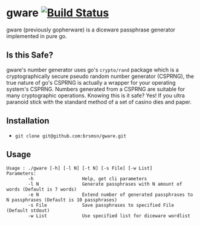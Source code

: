 # gware [![Build Status](https://travis-ci.org/brsmsn/gware.svg?branch=master)](https://travis-ci.org/brsmsn/gware)

gware (previously gopherware) is a diceware passphrase generator implemented in pure go. 

## Is this Safe?

gware's number generator uses go's `crypto/rand` package which is a cryptographically secure pseudo random number generator (CSPRNG), the true nature of go's CSPRNG is actually a wrapper for your operating system's CSPRNG. Numbers generated from a CSPRNG are suitable for many cryptographic operations. Knowing this is it safe? Yes! If you ultra paranoid stick with the standard method of a set of casino dies and paper.

## Installation

* `git clone git@github.com:brsmsn/gware.git`

## Usage
```
Usage : ./gware [-h] [-l N] [-t N] [-s File] [-w List]
Parameters:
        -h                  Help, get cli parameters
        -l N                Generate passphrases with N amount of words (Default is 7 words)
        -e N                Extend number of generated passphrases to N passphrases (Default is 10 passphrases)
        -s File             Save passphrases to specified File (Default stdout)
        -w List             Use specified list for diceware wordlist
```




